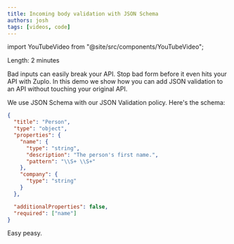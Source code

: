 ```yaml
---
title: Incoming body validation with JSON Schema
authors: josh
tags: [videos, code]
---
```


import YouTubeVideo from "@site/src/components/YouTubeVideo";

<YouTubeVideo url="https://www.youtube-nocookie.com/embed/BY8DQyhN_0c" />

Length: 2 minutes

Bad inputs can easily break your API. Stop bad form before it even hits your API with Zuplo. In this demo we show how you can add JSON validation to an API without touching your original API.

We use JSON Schema with our JSON Validation policy. Here's the schema:

```json
{
  "title": "Person",
  "type": "object",
  "properties": {
    "name": {
      "type": "string",
      "description": "The person's first name.",
      "pattern": "\\S+ \\S+"
    },
    "company": {
      "type": "string"
    }
  },

  "additionalProperties": false,
  "required": ["name"]
}
```

Easy peasy.
